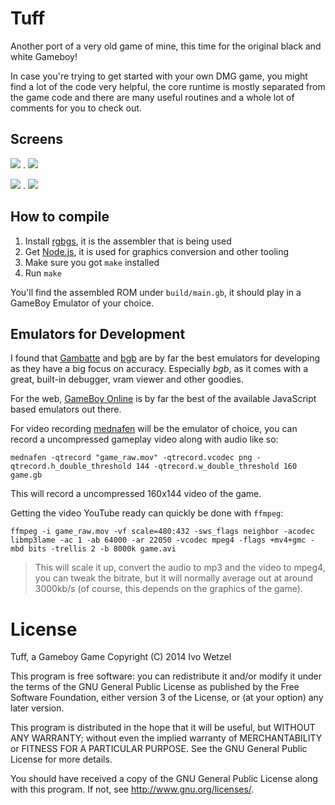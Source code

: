 # Tuff

Another port of a very old game of mine, this time for the original black and white Gameboy!

In case you're trying to get started with your own DMG game, you might find a lot of the code very helpful, the core runtime is mostly separated from the game code and there are many useful routines and a whole lot of comments for you to check out.


## Screens

![](http://dl.dropboxusercontent.com/u/2332843/tuff/screen1.png) . ![](http://dl.dropboxusercontent.com/u/2332843/tuff/screen2.png) 

![](http://dl.dropboxusercontent.com/u/2332843/tuff/screen3.png) . ![](http://dl.dropboxusercontent.com/u/2332843/tuff/screen4.png)


## How to compile

1. Install [rgbgs](https://github.com/bentley/rgbds), it is the assembler that is being used
2. Get [Node.js](https://nodejs.org), it is used for graphics conversion and other tooling
3. Make sure you got `make` installed 
4. Run `make`

You'll find the assembled ROM under `build/main.gb`, it should play in a GameBoy Emulator of your choice.


## Emulators for Development

I found that [Gambatte](https://github.com/sinamas/gambatte) and [bgb](http://bgb.bircd.org/) are by far the best emulators for developing 
as they have a big focus on accuracy. Especially *bgb*, as it comes with a great, 
built-in debugger, vram viewer and other goodies. 

For the web, [GameBoy Online](https://github.com/grantgalitz/GameBoy-Online) is by far the best of the available JavaScript based 
emulators out there.

For video recording [mednafen](http://mednafen.sourceforge.net/) will be the emulator of choice, you can record a 
uncompressed gameplay video along with audio like so:

    mednafen -qtrecord "game_raw.mov" -qtrecord.vcodec png -qtrecord.h_double_threshold 144 -qtrecord.w_double_threshold 160 game.gb

This will record a uncompressed 160x144 video of the game.

Getting the video YouTube ready can quickly be done with `ffmpeg`:

    ffmpeg -i game_raw.mov -vf scale=480:432 -sws_flags neighbor -acodec libmp3lame -ac 1 -ab 64000 -ar 22050 -vcodec mpeg4 -flags +mv4+gmc -mbd bits -trellis 2 -b 8000k game.avi

> This will scale it up, convert the audio to mp3 and the video to mpeg4, you can tweak the bitrate, but it will normally average out at around 3000kb/s (of course, this depends on the graphics of the game).


# License

Tuff, a Gameboy Game
Copyright (C) 2014 Ivo Wetzel

This program is free software: you can redistribute it and/or modify
it under the terms of the GNU General Public License as published by
the Free Software Foundation, either version 3 of the License, or
(at your option) any later version.

This program is distributed in the hope that it will be useful,
but WITHOUT ANY WARRANTY; without even the implied warranty of
MERCHANTABILITY or FITNESS FOR A PARTICULAR PURPOSE.  See the
GNU General Public License for more details.

You should have received a copy of the GNU General Public License
along with this program.  If not, see <http://www.gnu.org/licenses/>.

